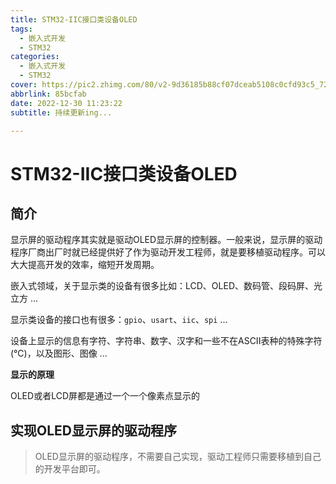 ```yaml
---
title: STM32-IIC接口类设备OLED
tags:
  - 嵌入式开发
  - STM32
categories: 
  - 嵌入式开发
  - STM32
cover: https://pic2.zhimg.com/80/v2-9d36185b88cf07dceab5108c0cfd93c5_720w.webp
abbrlink: 85bcfab
date: 2022-12-30 11:23:22
subtitle: 持续更新ing...

---
```


<i class="iconfont icon-xxx"></i>


# STM32-IIC接口类设备OLED

## 简介

显示屏的驱动程序其实就是驱动OLED显示屏的控制器。一般来说，显示屏的驱动程序厂商出厂时就已经提供好了作为驱动开发工程师，就是要移植驱动程序。可以大大提高开发的效率，缩短开发周期。

嵌入式领域，关于显示类的设备有很多比如：LCD、OLED、数码管、段码屏、光立方 ...

显示类设备的接口也有很多：`gpio`、`usart`、`iic`、`spi` ...

设备上显示的信息有字符、字符串、数字、汉字和一些不在ASCII表种的特殊字符(℃)，以及图形、图像 ...

**显示的原理**

OLED或者LCD屏都是通过一个一个像素点显示的

## 实现OLED显示屏的驱动程序

> OLED显示屏的驱动程序，不需要自己实现，驱动工程师只需要移植到自己的开发平台即可。

















